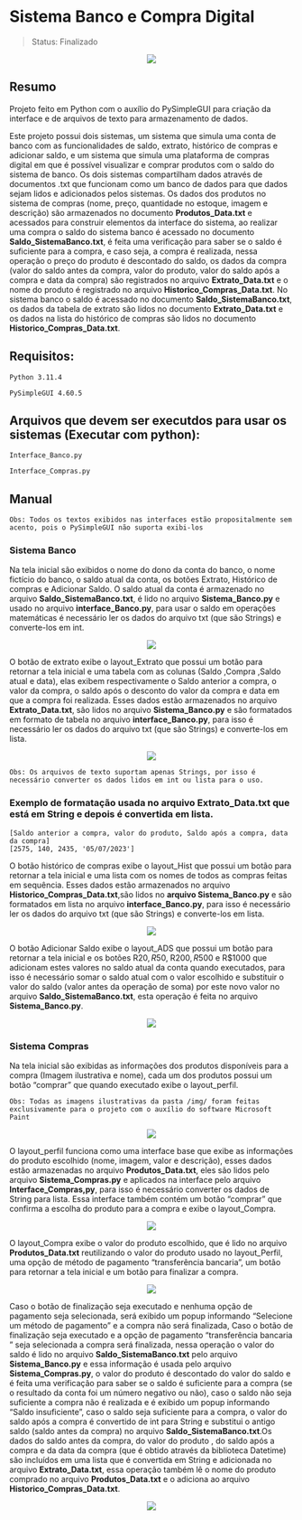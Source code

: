 # Sistema Banco e Compra Digital

> Status: Finalizado
<p align="center">
    <img src="https://github.com/JuliaResendeF/Sistema_Banco_e_Compra_Digital/assets/108032382/63fde895-e056-4f60-a5c6-1513c6de3d89">



## Resumo
Projeto feito em Python com o auxílio do PySimpleGUI para criação da interface e de arquivos de texto para armazenamento de dados.

Este projeto possui dois sistemas, um sistema que simula uma conta de banco com as funcionalidades de saldo, extrato, histórico de compras e adicionar saldo, e um sistema que simula uma plataforma de compras digital em que é possível visualizar e comprar produtos com o saldo do sistema de banco. Os dois sistemas compartilham dados através de documentos .txt que funcionam como um banco de dados para que dados sejam lidos e adicionados pelos sistemas. Os dados dos produtos no sistema de compras (nome, preço, quantidade no estoque, imagem e descrição) são armazenados no documento **Produtos_Data.txt** e acessados para construir elementos da interface do sistema, ao realizar uma compra o saldo do sistema banco é acessado no documento **Saldo_SistemaBanco.txt**, é feita uma verificação para saber se o saldo é suficiente para a compra, e caso seja, a compra é realizada, nessa operação o preço do produto é descontado do saldo, os dados da compra (valor do saldo antes da compra, valor do produto, valor do saldo após a compra e data da compra) são registrados no arquivo **Extrato_Data.txt** e o nome do produto é registrado no arquivo **Historico_Compras_Data.txt**. No sistema banco o saldo é acessado no documento **Saldo_SistemaBanco.txt**, os dados da tabela de extrato são lidos no documento **Extrato_Data.txt** e os dados na lista do histórico de compras são lidos no documento **Historico_Compras_Data.txt**.

## Requisitos:
```
Python 3.11.4
```
```
PySimpleGUI 4.60.5
```
## Arquivos que devem ser executdos para usar os sistemas (Executar com python):
```
Interface_Banco.py
```
```
Interface_Compras.py
```
## Manual
```
Obs: Todos os textos exibidos nas interfaces estão propositalmente sem acento, pois o PySimpleGUI não suporta exibi-los
```
### Sistema Banco
Na tela inicial são exibidos o nome do dono da conta do banco, o nome fictício do banco, o saldo atual da conta, os botões Extrato, Histórico de compras e Adicionar Saldo.
O saldo atual da conta é armazenado no arquivo **Saldo_SistemaBanco.txt**, é lido no arquivo **Sistema_Banco.py** e usado no arquivo **interface_Banco.py**, para usar o saldo em operações matemáticas é necessário ler os dados do arquivo txt (que são Strings) e converte-los em int.
<p align="center">
    <img src="https://github.com/JuliaResendeF/Sistema_Banco_e_Compra_Digital/assets/108032382/8de3f90b-38c5-4c68-91dc-6c46c6fb010e">
    
O botão de extrato exibe o layout_Extrato que possui um botão para retornar a tela inicial e uma tabela com as colunas (Saldo ,Compra ,Saldo atual e data), elas exibem respectivamente o Saldo anterior a compra, o  valor da compra, o saldo após o desconto do valor da compra e data em que a compra foi realizada. Esses dados estão armazenados no arquivo **Extrato_Data.txt**, são lidos no arquivo **Sistema_Banco.py** e são formatados em formato de tabela no arquivo **interface_Banco.py**, para isso é necessário ler os dados do arquivo txt (que são Strings) e converte-los em lista.
<p align="center">
    <img src="https://github.com/JuliaResendeF/Sistema_Banco_e_Compra_Digital/assets/108032382/76cbc818-4948-4501-b8cc-cfe93f6cec34">

 ```
Obs: Os arquivos de texto suportam apenas Strings, por isso é necessário converter os dados lidos em int ou lista para o uso.
```
### Exemplo de formatação usada no arquivo **Extrato_Data.txt** que está em String e depois é convertida em lista.
 ```
[Saldo anterior a compra, valor do produto, Saldo após a compra, data da compra]
[2575, 140, 2435, '05/07/2023']
```
O botão histórico de compras exibe o layout_Hist que possui um botão para retornar a tela inicial e uma lista com os nomes de todos as compras feitas em sequência. Esses dados estão armazenados no arquivo **Historico_Compras_Data.txt**,são lidos no **arquivo Sistema_Banco.py** e são formatados em lista no arquivo **interface_Banco.py**, para isso é necessário ler os dados do arquivo txt (que são Strings) e converte-los em lista.
<p align="center">
    <img src="https://github.com/JuliaResendeF/Sistema_Banco_e_Compra_Digital/assets/108032382/219cb7a9-60af-4170-be78-50a1542d2d95">

O botão Adicionar Saldo exibe o layout_ADS que possui um botão para retornar a tela inicial e os botões R$20, R$50, R$200, R$500 e R$1000 que adicionam estes valores no saldo atual da conta quando executados, para isso é necessário somar o saldo atual com o valor escolhido e substituir o valor do saldo (valor antes da operação de soma) por este novo valor no arquivo **Saldo_SistemaBanco.txt**, esta operação é feita no arquivo **Sistema_Banco.py**.
<p align="center">
    <img src="https://github.com/JuliaResendeF/Sistema_Banco_e_Compra_Digital/assets/108032382/94db0389-31a4-4087-9b17-c6adf40f5d0d">
    
### Sistema Compras
Na tela inicial são exibidas as informações dos produtos disponíveis para a compra (Imagem ilustrativa e nome), cada um dos produtos possui um botão “comprar” que quando executado exibe o layout_perfil. 
```
Obs: Todas as imagens ilustrativas da pasta /img/ foram feitas exclusivamente para o projeto com o auxílio do software Microsoft Paint
```
<p align="center">
    <img src="https://github.com/JuliaResendeF/Sistema_Banco_e_Compra_Digital/assets/108032382/5acd50fc-6e8e-4133-9dd4-4979cd667379">

O layout_perfil funciona como uma interface base que exibe as informações do produto escolhido (nome, imagem, valor e descrição), esses dados estão armazenadas no arquivo **Produtos_Data.txt**, eles são lidos pelo arquivo **Sistema_Compras.py** e aplicados na interface pelo arquivo **Interface_Compras,py**, para isso é necessário converter os dados de String para lista. Essa interface também contém um botão “comprar” que confirma a escolha do produto para a compra e exibe o layout_Compra.
<p align="center">
    <img src="https://github.com/JuliaResendeF/Sistema_Banco_e_Compra_Digital/assets/108032382/adca302b-7de2-438d-89dc-ab721523d530">

O layout_Compra exibe o valor do produto escolhido, que é lido no arquivo **Produtos_Data.txt** reutilizando o valor do produto usado no layout_Perfil, uma opção de método de pagamento “transferência bancaria”, um botão para retornar a tela inicial e um botão para finalizar a compra. 
<p align="center">
    <img src="https://github.com/JuliaResendeF/Sistema_Banco_e_Compra_Digital/assets/108032382/aedb70e2-947e-4844-b05d-a5b96bed6110">
    
Caso o botão de finalização seja executado e nenhuma opção de pagamento seja selecionada, será exibido um popup informando “Selecione um método de pagamento” e a compra não será finalizada, Caso o botão de finalização seja executado e a opção de pagamento “transferência bancaria ” seja selecionada a compra será finalizada, nessa operação o valor do saldo é lido no arquivo **Saldo_SistemaBanco.txt** pelo arquivo **Sistema_Banco.py** e essa informação é usada pelo arquivo **Sistema_Compras.py**, o valor do produto é descontado do valor do saldo e é feita uma verificação para saber se o saldo é suficiente para a compra (se o resultado da conta foi um número negativo ou não), caso o saldo não seja suficiente a compra não é realizada e é exibido um popup informando “Saldo insuficiente”, caso o saldo seja suficiente para a compra, o valor do saldo após a compra é convertido de int para String e substitui o antigo saldo (saldo antes da compra) no arquivo **Saldo_SistemaBanco.txt**.Os dados do saldo antes da compra, do valor do produto , do saldo após a compra e da data da compra (que é obtido através da biblioteca Datetime) são incluídos em uma lista que é convertida em String e adicionada no arquivo **Extrato_Data.txt**, essa operação também lê o nome do produto comprado no arquivo **Produtos_Data.txt** e o adiciona ao arquivo **Historico_Compras_Data.txt**.
<p align="center">
    <img src="https://github.com/JuliaResendeF/Sistema_Banco_e_Compra_Digital/assets/108032382/9d00bfba-1bf7-45db-b823-ec8dc0a1c6df">

